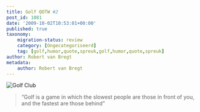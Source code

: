 ```yaml
---
title: Golf QOTW #2
post_id: 1081
date: '2009-10-02T10:53:01+00:00'
published: true
taxonomy:
    migration-status: review
    category: [Ongecategoriseerd]
    tag: [golf,humor,quote,spreuk,golf,humor,quote,spreuk]
author: Robert van Bregt
metadata:
    author: Robert van Bregt
---
```

![Golf Club](/wp-content/uploads/2009/08/golf-club.jpg?w=150 "Golf Club")

> “Golf is a game in which the slowest people are those in front of you, and the fastest are those behind”